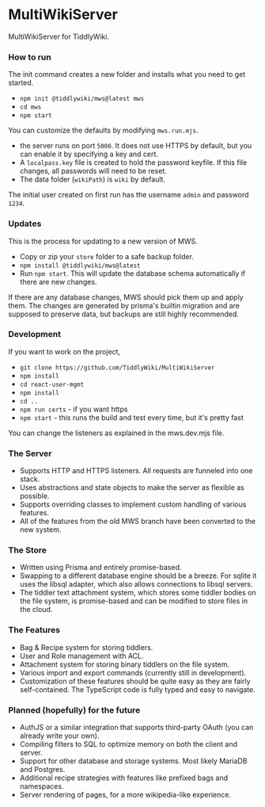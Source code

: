 # MultiWikiServer

MultiWikiServer for TiddlyWiki.

### How to run

The init command creates a new folder and installs what you need to get started. 

- `npm init @tiddlywiki/mws@latest mws`
- `cd mws`
- `npm start`

You can customize the defaults by modifying `mws.run.mjs`.

- the server runs on port `5000`. It does not use HTTPS by default, but you can enable it by specifying a key and cert. 
- A `localpass.key` file is created to hold the password keyfile. If this file changes, all passwords will need to be reset. 
- The data folder (`wikiPath`) is `wiki` by default.

The initial user created on first run has the username `admin` and password `1234`.


### Updates

This is the process for updating to a new version of MWS.

- Copy or zip your `store` folder to a safe backup folder.
- `npm install @tiddlywiki/mws@latest`
- Run `npm start`. This will update the database schema automatically if there are new changes.

If there are any database changes, MWS should pick them up and apply them. The changes are generated by prisma's builtin migration and are supposed to preserve data, but backups are still highly recommended.

### Development

If you want to work on the project, 

- `git clone https://github.com/TiddlyWiki/MultiWikiServer`
- `npm install`
- `cd react-user-mgmt`
- `npm install`
- `cd ..`
- `npm run certs` - if you want https
- `npm start` - this runs the build and test every time, but it's pretty fast

You can change the listeners as explained in the mws.dev.mjs file.

### The Server

- Supports HTTP and HTTPS listeners. All requests are funneled into one stack.
- Uses abstractions and state objects to make the server as flexible as possible.
- Supports overriding classes to implement custom handling of various features.
- All of the features from the old MWS branch have been converted to the new system.

### The Store

- Written using Prisma and entirely promise-based.
- Swapping to a different database engine should be a breeze. For sqlite it uses the libsql adapter, which also allows connections to libsql servers.
- The tiddler text attachment system, which stores some tiddler bodies on the file system, is promise-based and can be modified to store files in the cloud.

### The Features

- Bag & Recipe system for storing tiddlers.
- User and Role management with ACL.
- Attachment system for storing binary tiddlers on the file system.
- Various import and export commands (currently still in development).
- Customization of these features should be quite easy as they are fairly self-contained. The TypeScript code is fully typed and easy to navigate.

### Planned (hopefully) for the future

- AuthJS or a similar integration that supports third-party OAuth (you can already write your own).
- Compiling filters to SQL to optimize memory on both the client and server.
- Support for other database and storage systems. Most likely MariaDB and Postgres.
- Additional recipe strategies with features like prefixed bags and namespaces.
- Server rendering of pages, for a more wikipedia-like experience.


